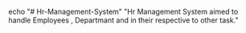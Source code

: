 echo "# Hr-Management-System" 
"Hr Management  System aimed to handle Employees , Departmant  and in their respective to other  task."